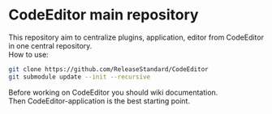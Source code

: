 # CodeEditor main repository
This repository aim to centralize plugins, application, editor from CodeEditor<br />
in one central repository.<br />
How to use:<br />
```bash
git clone https://github.com/ReleaseStandard/CodeEditor
git submodule update --init --recursive
```
Before working on CodeEditor you should wiki documentation.<br />
Then CodeEditor-application is the best starting point.<br />
